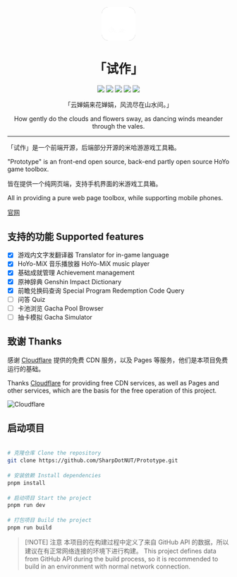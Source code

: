 <div align="center">
<center>

<img
  src="/public/img/UI_ChapterIcon_Yunjin.png"
  style="width: 15%;background-color: #777;border-radius: 20%"></img>

# 「试作」

![](https://img.shields.io/github/repo-size/SharpDotNUT/Prototype)
![](https://img.shields.io/github/license/SharpDotNUT/Prototype)
![](https://img.shields.io/github/last-commit/SharpDotNUT/Prototype)
![](https://img.shields.io/github/contributors/SharpDotNUT/Prototype)
![](https://img.shields.io/github/stars/SharpDotNUT/Prototype)

「云婵娟来花婵娟，风流尽在山水间。」

How gently do the clouds and flowers sway, as dancing winds meander through the vales.

</center>
</div>

---

「试作」是一个前端开源，后端部分开源的米哈游游戏工具箱。

"Prototype" is an front-end open source, back-end partly open source HoYo game toolbox.

皆在提供一个纯网页端，支持手机界面的米游戏工具箱。

All in providing a pure web page toolbox, while supporting mobile phones.

[官网](https://prototype.sharpdotnut.com/)

## 支持的功能 Supported features

- [x] 游戏内文字发翻译器 Translator for in-game language
- [x] HoYo-MiX 音乐播放器 HoYo-MiX music player
- [x] 基础成就管理 Achievement management
- [x] 原神辞典 Genshin Impact Dictionary
- [x] 前瞻兑换码查询 Special Program Redemption Code Query
- [ ] 问答 Quiz
- [ ] 卡池浏览 Gacha Pool Browser
- [ ] 抽卡模拟 Gacha Simulator

## 致谢 Thanks

感谢 [Cloudflare](https://www.cloudflare.com/) 提供的免费 CDN 服务，以及 Pages 等服务，他们是本项目免费运行的基础。

Thanks [Cloudflare](https://www.cloudflare.com/) for providing free CDN services, as well as Pages and other services, which are the basis for the free operation of this project.

![Cloudflare](https://user-images.githubusercontent.com/61003590/246605903-f19b5ae7-33f8-41ac-8130-6d0069fde27a.png)

## 启动项目

```bash

# 克隆仓库 Clone the repository
git clone https://github.com/SharpDotNUT/Prototype.git

# 安装依赖 Install dependencies
pnpm install

# 启动项目 Start the project
pnpm run dev

# 打包项目 Build the project
pnpm run build

```

> [!NOTE] 注意
> 本项目的在构建过程中定义了来自 GitHub API 的数据，所以建议在有正常网络连接的环境下进行构建。
> This project defines data from GitHub API during the build process, so it is recommended to build in an environment with normal network connection.
